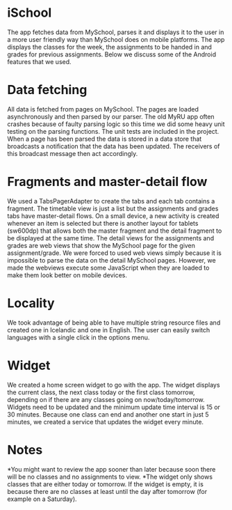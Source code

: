 iSchool
=======
The app fetches data from MySchool, parses it and displays it to the user in a more user friendly way than MySchool does on mobile platforms. The app displays the classes for the week, the assignments to be handed in and grades for previous assignments. Below we discuss some of the Android features that we used.

Data fetching
=============
All data is fetched from pages on MySchool. The pages are loaded asynchronously and then parsed by our parser. The old MyRU app often crashes because of faulty parsing logic so this time we did some heavy unit testing on the parsing functions. The unit tests are included in the project. When a page has been parsed the data is stored in a data store that broadcasts a notification that the data has been updated. The receivers of this broadcast message then act accordingly.

Fragments and master-detail flow
================================
We used a TabsPagerAdapter to create the tabs and each tab contains a fragment. The timetable view is just a list but the assignments and grades tabs have master-detail flows. On a small device, a new activity is created whenever an item is selected but there is another layout for tablets (sw600dp) that allows both the master fragment and the detail fragment to be displayed at the same time.
The detail views for the assignments and grades are web views that show the MySchool page for the given assignment/grade. We were forced to used web views simply because it is impossible to parse the data on the detail MySchool pages. However, we made the webviews execute some JavaScript when they are loaded to make them look better on mobile devices.

Locality
========
We took advantage of being able to have multiple string resource files and created one in Icelandic and one in English. The user can easily switch languages with a single click in the options menu.

Widget
======
We created a home screen widget to go with the app. The widget displays the current class, the next class today or the first class tomorrow, depending on if there are any classes going on now/today/tomorrow.
Widgets need to be updated and the minimum update time interval is 15 or 30 minutes. Because one class can end and another one start in just 5 minutes, we created a service that updates the widget every minute.

Notes
=====
*You might want to review the app sooner than later because soon there will be no classes and no assignments to view.
*The widget only shows classes that are either today or tomorrow. If the widget is empty, it is because there are no classes at least until the day after tomorrow (for example on a Saturday).

